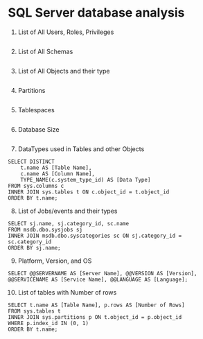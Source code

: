 # SQL Server database analysis

1. List of All Users, Roles, Privileges
```
```
2. List of All Schemas
```
```
3. List of All Objects and their type
```
```
4. Partitions
```
```
5. Tablespaces
```
```
6. Database Size
```
```
7. DataTypes used in Tables and other Objects
```
SELECT DISTINCT
    t.name AS [Table Name],
    c.name AS [Column Name],
    TYPE_NAME(c.system_type_id) AS [Data Type]
FROM sys.columns c
INNER JOIN sys.tables t ON c.object_id = t.object_id
ORDER BY t.name;
```
8. List of Jobs/events and their types
```
SELECT sj.name, sj.category_id, sc.name
FROM msdb.dbo.sysjobs sj
INNER JOIN msdb.dbo.syscategories sc ON sj.category_id = sc.category_id
ORDER BY sj.name;
```
9. Platform, Version, and OS
```
SELECT @@SERVERNAME AS [Server Name], @@VERSION AS [Version], @@SERVICENAME AS [Service Name], @@LANGUAGE AS [Language];
```
10. List of tables with Number of rows
```  
SELECT t.name AS [Table Name], p.rows AS [Number of Rows]
FROM sys.tables t
INNER JOIN sys.partitions p ON t.object_id = p.object_id
WHERE p.index_id IN (0, 1)
ORDER BY t.name;
```
